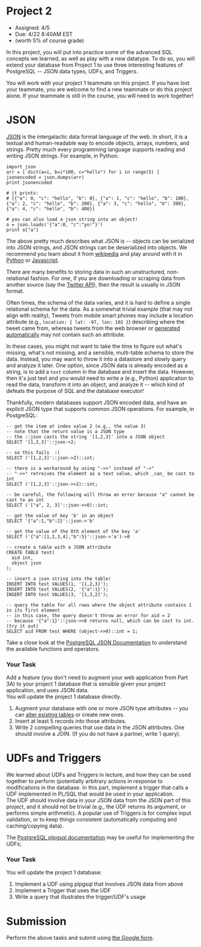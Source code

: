 # Project 2

* Assigned: 4/5
* Due: 4/22 8:40AM EST
* (worth 5% of course grade)


In this project, you will put into practice some of the advanced SQL concepts we learned, as well as play with a new datatype.  To do so, you will extend your database from Project 1 to use three interesting features of PostgreSQL -- JSON data types, UDFs, and Triggers.

You will work with your project 1 teammate on this project.  If you have lost your teammate, you are welcome to find a new teammate or do this project alone.  If your teammate is still in the course, you will need to work together!


# JSON

[JSON](https://en.m.wikipedia.org/wiki/Json) is the intergalactic data format language of the web.  In short, it is a textual and human-readable way to encode objects, arrays, numbers, and strings.  Pretty much every programming language supports reading and writing JSON strings. For example, in Python:


    import json
    arr = [ dict(a=i, b=i*100, c="hello") for i in range(5) ]
    jsonencoded = json.dumps(arr)
    print jsonencoded

    # it prints:
    # [{"a": 0, "c": "hello", "b": 0}, {"a": 1, "c": "hello", "b": 100}, {"a": 2, "c": "hello", "b": 200}, {"a": 3, "c": "hello", "b": 300}, {"a": 4, "c": "hello", "b": 400}]

    # you can also load a json string into an object!
    o = json.loads('{"a":0, "c":"yo!"}')
    print o["a"]



The above pretty much describes what JSON is -- objects can be serialized into JSON strings, and JSON strings can be deserialized into objects.  We recommend you learn about it from [wikipedia](https://en.m.wikipedia.org/wiki/Json#Data_types.2C_syntax_and_example) and play around with it in [Python](https://docs.python.org/2/library/json.html) or [Javascript](https://developer.mozilla.org/en-US/docs/Web/JavaScript/Reference/Global_Objects/JSON).

There are many benefits to storing data in such an unstructured, non-relational fashion.  For one, if you are downloading or scraping data from another source (say the [Twitter API](https://dev.twitter.com/rest/reference/get/search/tweets)), then the result is usually in JSON format.  

Often times, the schema of the data varies, and it is hard to define a single relational schema for the data.  As a somewhat trivial example (that may not align with reality), Tweets from mobile smart phones may include a location attribute (e.g., `location: { lat: -97, lon: 102 }`) describing where the tweet came from, whereas tweets from the web browser or [generated automatically](http://www.botanicalls.com/kits/) may not contain such an attribute.

In these cases, you might not want to take the time to figure out what's missing, what's not missing, and a sensible, multi-table schema to store the data.  Instead, you may want to throw it into a datastore and slowly query and analyze it later.   One option, since JSON data is already encoded as a string, is to  add a `text` column in the database and insert the data.  However, then it's just text and you would need to write a (e.g., Python) application to read the data, transform it into an object, and analyze it -- which kind of defeats the purpose of SQL and the database executor!

Thankfully, modern databases support JSON encoded data, and have an explicit JSON type that supports common JSON operations.  For example, in PostgreSQL:

    -- get the item at index value 2 (e.g., the value 3)
    -- note that the return value is a JSON type
    -- the ::json casts the string '[1,2,3]' into a JSON object
    SELECT '[1,2,3]'::json->2;

    -- so this fails  :(
    SELECT ('[1,2,3]'::json->2)::int;

    -- there is a workaround by using "->>" instead of "->"
    -- "->>" retreives the element as a text value, which _can_ be cast to int
    SELECT ('[1,2,3]'::json->>2)::int;

    -- be careful, the following will throw an error because "a" cannot be cast to an int
    SELECT ('["a", 2, 3]'::json->>0)::int;

    -- get the value of key 'b' in an object
    SELECT '{"a":1,"b":2}'::json->'b'

    -- get the value of the 0th element of the key 'a'
    SELECT ('{"a":[1,2,3,4],"b":5}'::json->'a')->0

    -- create a table with a JSON attribute
    CREATE TABLE test(
      aid int,
      object json
    );

    -- insert a json string into the table!
    INSERT INTO test VALUES(1, '[1,2,3]');
    INSERT INTO test VALUES(2, '{"a":1}');
    INSERT INTO test VALUES(3, '[1,3,2]');

    -- query the table for all rows where the object attribute contains 1 in its first element
    -- in this case, the query doesn't throw an error for aid = 2 
    -- because '{"a":1}'::json->>0 returns null, which can be cast to int. (try it out)
    SELECT aid FROM test WHERE (object->>0)::int = 1;


Take a close look at the [PostgreSQL JSON Documentation](http://www.postgresql.org/docs/9.3/static/functions-json.html) to understand the available functions and operators.

### Your Task

Add a feature  (you don't need to augment your web application from Part 3A) to 
your project 1 database that is sensible given your project application, and uses JSON data.  
You will update the project 1 database directly.

1. Augment your database with one or more JSON type attributes -- you can [alter existing tables](http://www.postgresql.org/docs/9.3/static/sql-altertable.html) or create new ones.
2. Insert at least 5 records into those attributes.
3. Write 2 compelling queries that use data in the JSON attributes.  One should involve a JOIN. (If you do not have a partner, write 1 query).


# UDFs and Triggers

We learned about UDFs and Triggers in lecture, and how they can be used together to perform (potentially arbitrary actions in response to 
modifications in the database.  In this part, implement a trigger that calls a UDF implemented in PL/SQL that would be used in your application.  
The UDF should involve data in your JSON data from the JSON part of this project, and 
it should not be trivial (e.g., the UDF returns its argument, or performs simple arithmetic).
A popular use of Triggers is for complex input validation, or to keep things consistent (automatically computing and caching/copying data).

The [PostgreSQL plpgsql documentation](http://www.postgresql.org/docs/9.3/static/plpgsql.html) may be useful for implementing the UDFs;

### Your Task

You will update the project 1 database:

1. Implement a UDF using plpgsql that involves JSON data from above
2. Implement a Trigger that uses the UDF
3. Write a query that illustrates the trigger/UDF's usage


# Submission

Perform the above tasks and submit using [the Google form](http://goo.gl/forms/ruVySVJjLt).
